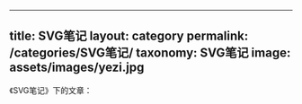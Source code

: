 ----
title: SVG笔记
layout: category
permalink: /categories/SVG笔记/
taxonomy: SVG笔记
image: assets/images/yezi.jpg
---
《SVG笔记》下的文章：
